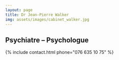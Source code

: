 ```yaml
---
layout: page
title: Dr Jean-Pierre Walker
img: assets/images/cabinet_walker.jpg
---
```


## Psychiatre – Psychologue

{%
include contact.html
phone="076 635 10 75"
%}
